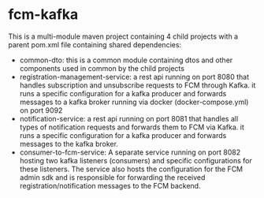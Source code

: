 # fcm-kafka
 This is a multi-module maven project containing 4 child projects with a parent pom.xml file containing shared dependencies:
   - common-dto: this is a common module containing dtos and other components used in common by the child projects
   - registration-management-service: a rest api running on port 8080 that handles subscription and unsubscribe requests to FCM through Kafka. it runs a specific
     configuration for a kafka producer and forwards messages to a kafka broker running via docker (docker-compose.yml) on port 9092
   - notification-service: a rest api running on port 8081 that handles all types of notification requests and forwards them to FCM via Kafka. it runs a specific 
     configuration for a kafka producer and forwards messages to the kafka broker.
   - consumer-to-fcm-service: A separate service running on port 8082 hosting two kafka listeners (consumers) and specific configurations for these listeners. The
     service also hosts the configuration for the FCM admin sdk and is responsible for forwarding the received registration/notification messages to the FCM backend.
